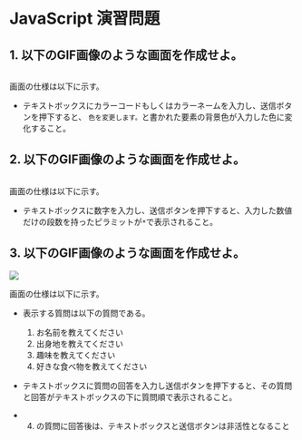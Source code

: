# JavaScript 演習問題

## 1. 以下のGIF画像のような画面を作成せよ。

![]()

画面の仕様は以下に示す。

- テキストボックスにカラーコードもしくはカラーネームを入力し、送信ボタンを押下すると、
`色を変更します。`と書かれた要素の背景色が入力した色に変化すること。

## 2. 以下のGIF画像のような画面を作成せよ。

![]()

画面の仕様は以下に示す。

- テキストボックスに数字を入力し、送信ボタンを押下すると、入力した数値だけの段数を持ったピラミットが`*`で表示されること。

## 3. 以下のGIF画像のような画面を作成せよ。

![](/image/chatbot.gif)

画面の仕様は以下に示す。

- 表示する質問は以下の質問である。
    1. お名前を教えてください
    2. 出身地を教えてください
    3. 趣味を教えてください
    4. 好きな食べ物を教えてください

- テキストボックスに質問の回答を入力し送信ボタンを押下すると、その質問と回答がテキストボックスの下に質問順で表示されること。

- 4. の質問に回答後は、テキストボックスと送信ボタンは非活性となること


